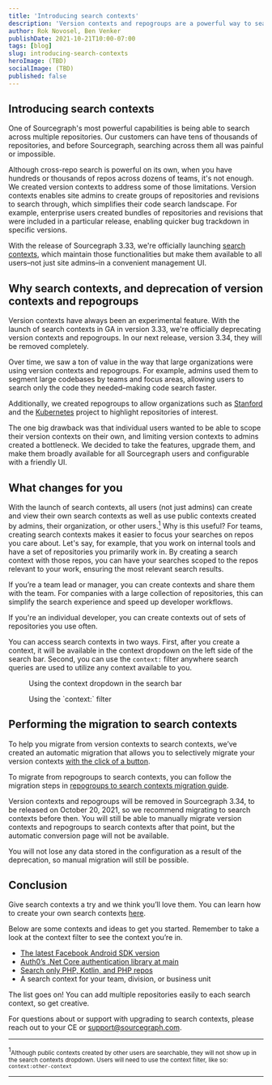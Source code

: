 ```yaml
---
title: 'Introducing search contexts'
description: 'Version contexts and repogroups are a powerful way to search across multiople repositories. To expand this functionality, we're releasing search contexts in Sourcegraph 3.33.'
author: Rok Novosel, Ben Venker
publishDate: 2021-10-21T10:00-07:00
tags: [blog]
slug: introducing-search-contexts
heroImage: (TBD)
socialImage: (TBD)
published: false
---
```


## Introducing search contexts

One of Sourcegraph's most powerful capabilities is being able to search across multiple repositories. Our customers can have tens of thousands of repositories, and before Sourcegraph, searching across them all was painful or impossible.

Although cross-repo search is powerful on its own, when you have hundreds or thousands of repos across dozens of teams, it's not enough. We created version contexts to address some of those limitations. Version contexts enables site admins to create groups of repositories and revisions to search through, which simplifies their code search landscape. For example, enterprise users created bundles of repositories and revisions that were included in a particular release, enabling quicker bug trackdown in specific versions.

With the release of Sourcegraph 3.33, we're officially launching [search contexts](https://docs.sourcegraph.com/code_search/how-to/search_contexts), which maintain those functionalities but make them available to all users–not just site admins–in a convenient management UI.

## Why search contexts, and deprecation of version contexts and repogroups

Version contexts have always been an experimental feature. With the launch of search contexts in GA in version 3.33, we're officially deprecating version contexts and repogroups. In our next release, version 3.34, they will be removed completely.

Over time, we saw a ton of value in the way that large organizations were using version contexts and repogroups. For example, admins used them to segment large codebases by teams and focus areas, allowing users to search only the code they needed–making code search faster.

Additionally, we created repogroups to allow organizations such as [Stanford](https://sourcegraph.com/stanford) and the [Kubernetes](https://sourcegraph.com/kubernetes) project to highlight repositories of interest.

The one big drawback was that individual users wanted to be able to scope their version contexts on their own, and limiting version contexts to admins created a bottleneck. We decided to take the features, upgrade them, and make them broadly available for all Sourcegraph users and configurable with a friendly UI.

## What changes for you

With the launch of search contexts, all users (not just admins) can create and view their own search contexts as well as use public contexts created by admins, their organization, or other users.<a href="#footnote-1"><sup>1</sup></a> Why is this useful? For teams, creating search contexts makes it easier to focus your searches on repos you care about. Let's say, for example, that you work on internal tools and have a set of repositories you primarily work in. By creating a search context with those repos, you can have your searches scoped to the repos relevant to your work, ensuring the most relevant search results.

If you’re a team lead or manager, you can create contexts and share them with the team. For companies with a large collection of repositories, this can simplify the search experience and speed up developer workflows.

If you're an individual developer, you can create contexts out of sets of repositories you use often.

You can access search contexts in two ways. First, after you create a context, it will be available in the context dropdown on the left side of the search bar. Second, you can use the `context:` filter anywhere search queries are used to utilize any context available to you.

<figure>
  <object role="image" data="https://storage.googleapis.com/sourcegraph-assets/blog/introducing-search-contexts/search-context-dropdown.png"></object>
  <figcaption>Using the context dropdown in the search bar</figcaption>
</figure>

<figure>
  <object role="image" data="https://storage.googleapis.com/sourcegraph-assets/blog/introducing-search-contexts/manual-search-context.png"></object>
  <figcaption>Using the `context:` filter</figcaption>
</figure>

## Performing the migration to search contexts

To help you migrate from version contexts to search contexts, we’ve created an automatic migration that allows you to selectively migrate your version contexts [with the click of a button](https://docs.sourcegraph.com/admin/how-to/converting-version-contexts-to-search-contexts).

To migrate from repogroups to search contexts, you can follow the migration steps in [repogroups to search contexts migration guide](https://docs.sourcegraph.com/code_search/how-to/convert_repository_groups_to_search_contexts).

Version contexts and repogroups will be removed in Sourcegraph 3.34, to be released on October 20, 2021, so we recommend migrating to search contexts before then. You will still be able to manually migrate version contexts and repogroups to search contexts after that point, but the automatic conversion page will not be available.

You will not lose any data stored in the configuration as a result of the deprecation, so manual migration will still be possible.

## Conclusion

Give search contexts a try and we think you’ll love them. You can learn how to create your own search contexts [here](https://docs.sourcegraph.com/code_search/how-to/search_contexts).

Below are some contexts and ideas to get you started. Remember to take a look at the context filter to see the context you’re in.

- [The latest Facebook Android SDK version](https://sourcegraph.com/search?q=context:%40benvenker/fb-android-sdk-v12.0.1+&patternType=literal_)
- [Auth0’s .Net Core authentication library at main](https://sourcegraph.com/search?q=context:%40benvenker/auth0/asp.net-core-auth+&patternType=literal)
- [Search only PHP, Kotlin, and PHP repos](https://sourcegraph.com/search?q=context:%40benvenker/langs+&patternType=literal)
- A search context for your team, division, or business unit

The list goes on! You can add multiple repositories easily to each search context, so get creative.

For questions about or support with upgrading to search contexts, please reach out to your CE or [support@sourcegraph.com](mailto:support@sourcegraph.com).

---

<a id="footnote-1"><sup>1</sup><small>Although public contexts created by other users are searchable, they will not show up in the search contexts dropdown. Users will need to use the context filter, like so: `context:other-context`</small></a>

---
